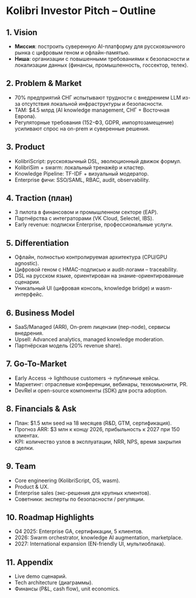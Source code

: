 # Kolibri Investor Pitch – Outline

## 1. Vision
- **Миссия**: построить суверенную AI-платформу для русскоязычного рынка с цифровым геном и офлайн-памятью.
- **Ниша**: организации с повышенными требованиями к безопасности и локализации данных (финансы, промышленность, госсектор, телек).

## 2. Problem & Market
- 70% предприятий СНГ испытывают трудности с внедрением LLM из-за отсутствия локальной инфраструктуры и безопасности.
- TAM: $4.5 млрд (AI knowledge management, СНГ + Восточная Европа).
- Регуляторные требования (152-ФЗ, GDPR, импортозамещение) усиливают спрос на on-prem и суверенные решения.

## 3. Product
- KolibriScript: русскоязычный DSL, эволюционный движок формул.
- KolibriSim + swarm: локальный тренажёр и кластер.
- Knowledge Pipeline: TF-IDF + визуальный модератор.
- Enterprise фичи: SSO/SAML, RBAC, audit, observability.

## 4. Traction (план)
- 3 пилота в финансовом и промышленном секторе (EAP).
- Партнёрства с интеграторами (VK Cloud, Selectel, IBS).
- Early revenue: подписки Enterprise, профессиональные услуги.

## 5. Differentiation
- Офлайн, полностью контролируемая архитектура (CPU/GPU agnostic).
- Цифровой геном с HMAC-подписью и audit-логами – traceability.
- DSL на русском языке, ориентирован на знание-ориентированные сценарии.
- Уникальный UI (цифровая консоль, knowledge bridge) и wasm-интерфейс.

## 6. Business Model
- SaaS/Managed (ARR), On-prem лицензии (пер-node), сервисы внедрения.
- Upsell: Advanced analytics, managed knowledge moderation.
- Партнёрская модель (20% revenue share).

## 7. Go-To-Market
- Early Access → lighthouse customers → публичные кейсы.
- Маркетинг: отраслевые конференции, вебинары, техкомьюнити, PR.
- DevRel и open-source компоненты (SDK) для роста adoption.

## 8. Financials & Ask
- План: $1.5 млн seed на 18 месяцев (R&D, GTM, сертификация).
- Прогноз ARR: $3 млн к концу 2026, прибыльность к 2027 при 150 клиентах.
- KPI: количество узлов в эксплуатации, NRR, NPS, время закрытия сделки.

## 9. Team
- Core engineering (KolibriScript, OS, wasm).
- Product & UX.
- Enterprise sales (экс-решения для крупных клиентов).
- Советники: эксперты по безопасности / регуляции.

## 10. Roadmap Highlights
- Q4 2025: Enterprise GA, сертификации, 5 клиентов.
- 2026: Swarm orchestrator, knowledge AI augmentation, marketplace.
- 2027: International expansion (EN-friendly UI, мультиоблака).

## 11. Appendix
- Live demo сценарий.
- Tech architecture (диаграммы).
- Финансы (P&L, cash flow), unit economics.
